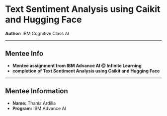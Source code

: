 # Text Sentiment Analysis using Caikit and Hugging Face

**Author:** IBM Cognitive Class AI

---

## Mentee Info

- **Mentee assignment from IBM Advance AI @ Infinite Learning**
- **completion of Text Sentiment Analysis using Caikit and Hugging Face**
  
---

## Mentee Information

- **Name:** Thania Ardilla
- **Program:** IBM Advance AI
